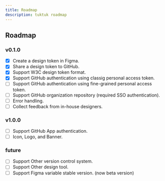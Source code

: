 ```yaml
---
title: Roadmap
description: tuktuk roadmap
---
```


## Roadmap

### v0.1.0

- [x] Create a design token in Figma.
- [x] Share a design token to GitHub.
- [x] Support W3C design token format.
- [x] Support GitHub authentication using classig personal access token.
- [ ] Support GitHub authentication using fine-grained personal access token.
- [ ] Support GitHub organization repository (required SSO authentication).
- [ ] Error handling.
- [ ] Collect feedback from in-house designers.

### v1.0.0

- [ ] Support GitHub App authentication.
- [ ] Icon, Logo, and Banner.

### future

- [ ] Support Other version control system.
- [ ] Support Other design tool.
- [ ] Support Figma variable stable version. (now beta version)
